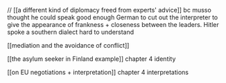 // [[a different kind of diplomacy freed from experts' advice]] bc musso thought he could speak good enough German to cut out the interpreter to give the appearance of frankness + closeness between the leaders. Hitler spoke a southern dialect hard to understand

[[mediation and the avoidance of conflict]]

[[the asylum seeker in Finland example]] chapter 4 identity

[[on EU negotiations + interpretation]] chapter 4 interpretations 